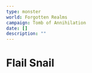 ```yaml
---
type: monster
world: Forgotten Realms
campaign: Tomb of Annihilation
date: []
description: ""
---
```


# Flail Snail
